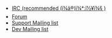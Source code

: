 
- [IRC (recommended (ï¾ã®)ï¾*:ï½¥ï¾§ )](http://smoothieware.org/irc)
- [Forum](forum/c-496918/general)
- [Support Mailing list](http://groups.google.com/group/smoothieware-support)
- [Dev Mailing list](http://groups.google.com/group/smoothie-dev)
